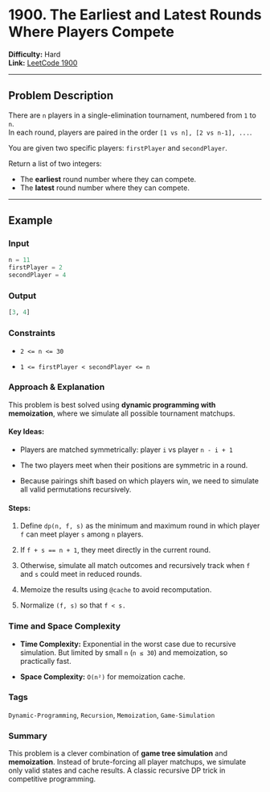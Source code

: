 # 1900. The Earliest and Latest Rounds Where Players Compete

**Difficulty:** Hard  
**Link:** [LeetCode 1900](https://leetcode.com/problems/the-earliest-and-latest-rounds-where-players-compete)

---

## Problem Description

There are `n` players in a single-elimination tournament, numbered from `1` to `n`.  
In each round, players are paired in the order `[1 vs n], [2 vs n-1], ...`.

You are given two specific players: `firstPlayer` and `secondPlayer`.

Return a list of two integers:
- The **earliest** round number where they can compete.
- The **latest** round number where they can compete.

---

## Example

### Input
```python
n = 11
firstPlayer = 2
secondPlayer = 4
```

### Output
```python
[3, 4]
```

### Constraints
- `2 <= n <= 30`

- `1 <= firstPlayer < secondPlayer <= n`

### Approach & Explanation
This problem is best solved using **dynamic programming with memoization**, where we simulate all possible tournament matchups.

#### Key Ideas:

- Players are matched symmetrically: player `i` vs player `n - i + 1`

- The two players meet when their positions are symmetric in a round.

- Because pairings shift based on which players win, we need to simulate all valid permutations recursively.

#### Steps:

1. Define `dp(n, f, s)` as the minimum and maximum round in which player `f` can meet player `s` among `n` players.

2. If `f + s == n + 1`, they meet directly in the current round.

3. Otherwise, simulate all match outcomes and recursively track when `f` and `s` could meet in reduced rounds.

4. Memoize the results using `@cache` to avoid recomputation.

5. Normalize `(f, s)` so that `f < s.`

### Time and Space Complexity

- **Time Complexity:**
Exponential in the worst case due to recursive simulation.
But limited by small `n` (`n ≤ 30`) and memoization, so practically fast.

- **Space Complexity:**
`O(n²)` for memoization cache.

### Tags
`Dynamic-Programming`, `Recursion`, `Memoization`, `Game-Simulation`

### Summary

This problem is a clever combination of **game tree simulation** and **memoization**.
Instead of brute-forcing all player matchups, we simulate only valid states and cache results.
A classic recursive DP trick in competitive programming.